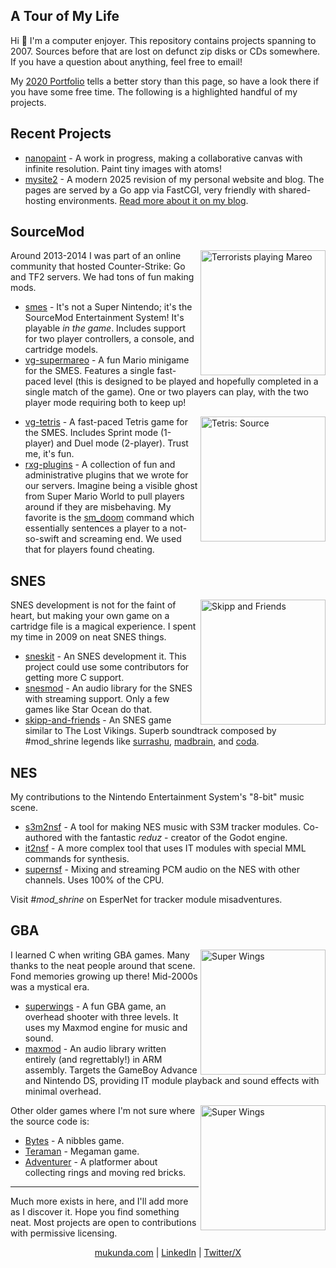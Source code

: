 ## A Tour of My Life

Hi 👋 I'm a computer enjoyer. This repository contains projects spanning to 2007. Sources before that are lost on defunct zip disks or CDs somewhere. If you have a question about anything, feel free to email!

My [2020 Portfolio](https://github.com/mukunda-/portfolio) tells a better story than this page, so have a look there if you have some free time. The following is a highlighted handful of my projects.

## Recent Projects
* [nanopaint](https://github.com/mukunda-/nanopaint) - A work in progress, making a collaborative canvas with infinite resolution. Paint tiny images with atoms!
* [mysite2](https://github.com/mukunda-/mysite2) - A modern 2025 revision of my personal website and blog. The pages are served by a Go app via FastCGI, very friendly with shared-hosting environments. [Read more about it on my blog](http://localhost/blog/2025/new-blog-smell-again).

## SourceMod
<img align="right" width="200" src="https://github.com/user-attachments/assets/bb6a7b47-251a-4550-9b21-6294ca5fb258" alt="Terrorists playing Mareo">
Around 2013-2014 I was part of an online community that hosted Counter-Strike: Go and TF2 servers. We had tons of fun making mods.

* [smes](https://github.com/mukunda-/smes) - It's not a Super Nintendo; it's the SourceMod Entertainment System! It's playable _in the game_. Includes support for two player controllers, a console, and cartridge models.
* [vg-supermareo](https://github.com/mukunda-/vg-supermareo) - A fun Mario minigame for the SMES. Features a single fast-paced level (this is designed to be played and hopefully completed in a single match of the game). One or two players can play, with the two player mode requiring both to keep up!

<img align="right" width="200" src="https://github.com/user-attachments/assets/d4cbd4ef-e9e4-478c-9dbf-c020954868cc" alt="Tetris: Source">

* [vg-tetris](https://github.com/mukunda-/vg-tetris) - A fast-paced Tetris game for the SMES. Includes Sprint mode (1-player) and Duel mode (2-player). Trust me, it's fun.
* [rxg-plugins](https://github.com/mukunda-/rxg-plugins) - A collection of fun and administrative plugins that we wrote for our servers. Imagine being a visible ghost from Super Mario World to pull players around if they are misbehaving. My favorite is the [sm_doom](https://github.com/mukunda-/rxg-plugins/blob/fe6c6b75d3337a30d4b134102c7637a2f2b8f7cb/admin-tools/doom.sp#L90) command which essentially sentences a player to a not-so-swift and screaming end. We used that for players found cheating.

## SNES
<img src="https://github.com/user-attachments/assets/8e4a9e0c-574d-42c3-822f-5a192c1e6431" alt="Skipp and Friends" align="right" width="200">

SNES development is not for the faint of heart, but making your own game on a cartridge file is a magical experience. I spent my time in 2009 on neat SNES things.
* [sneskit](https://github.com/mukunda-/sneskit) - An SNES development it. This project could use some contributors for getting more C support.
* [snesmod](https://github.com/mukunda-/snesmod) - An audio library for the SNES with streaming support. Only a few games like Star Ocean do that.
* [skipp-and-friends](https://github.com/mukunda-/skipp-and-friends) - An SNES game similar to The Lost Vikings. Superb soundtrack composed by #mod_shrine legends like [surrashu](https://x.com/surasshu), [madbrain](https://x.com/MrMadbrain), and [coda](https://x.com/codatrigger).

## NES
My contributions to the Nintendo Entertainment System's "8-bit" music scene.
* [s3m2nsf](https://github.com/mukunda-/s3m2nsf) - A tool for making NES music with S3M tracker modules. Co-authored with the fantastic _reduz_ - creator of the Godot engine.
* [it2nsf](https://github.com/mukunda-/it2nsf) - A more complex tool that uses IT modules with special MML commands for synthesis.
* [supernsf](https://github.com/mukunda-/supernsf) - Mixing and streaming PCM audio on the NES with other channels. Uses 100% of the CPU.

Visit _#mod_shrine_ on EsperNet for tracker module misadventures.

## GBA
<img align="right" src="https://github.com/user-attachments/assets/29697b65-1bf6-49ab-ad47-a84a5ef46752" alt="Super Wings" width="200">
I learned C when writing GBA games. Many thanks to the neat people around that scene. Fond memories growing up there! Mid-2000s was a mystical era.

* [superwings](https://github.com/mukunda-/superwings) - A fun GBA game, an overhead shooter with three levels. It uses my Maxmod engine for music and sound.
* [maxmod](https://github.com/devkitPro/maxmod) - An audio library written entirely (and regrettably!) in ARM assembly. Targets the GameBoy Advance and Nintendo DS, providing IT module playback and sound effects with minimal overhead.

<img align="right" src="https://github.com/user-attachments/assets/96d9b35f-0ae8-4600-ac3f-0e611e297cff" alt="Super Wings" width="200">

Other older games where I'm not sure where the source code is:
* [Bytes](https://pdroms.de/files/nintendo-gameboyadvance-gba/bytes) - A nibbles game.
* [Teraman](https://www.gamebrew.org/wiki/Teraman_GBA) - Megaman game.
* [Adventurer](https://mukunda.com/projects.html) - A platformer about collecting rings and moving red bricks.

---
Much more exists in here, and I'll add more as I discover it. Hope you find something neat. Most projects are open to contributions with permissive licensing.

<p align="center"><a href="https://mukunda.com">mukunda.com</a> | <a href="https://linkedin.com/in/mukunda-johnson/">LinkedIn</a> | <a href="https://x.com/_mukunda">Twitter/X</a></p>
